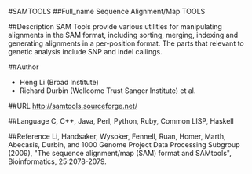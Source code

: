 #SAMTOOLS
##Full_name
Sequence Alignment/Map TOOLS

##Description
SAM Tools provide various utilities for manipulating alignments in the SAM format, including sorting, merging, indexing and generating alignments in a per-position format. The parts that relevant to genetic analysis include SNP and indel callings.

##Author
* Heng Li (Broad Institute)
* Richard Durbin (Wellcome Trust Sanger Institute) et al.

##URL
http://samtools.sourceforge.net/

##Language
C, C++, Java, Perl, Python, Ruby, Common LISP, Haskell

##Reference
Li, Handsaker, Wysoker, Fennell, Ruan, Homer, Marth, Abecasis, Durbin, and 1000 Genome Project Data Processing Subgroup (2009), "The sequence alignment/map (SAM) format and SAMtools", Bioinformatics, 25:2078-2079.

